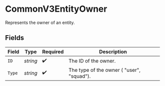 # CommonV3EntityOwner

Represents the owner of an entity.


## Fields

| Field                                     | Type                                      | Required                                  | Description                               |
| ----------------------------------------- | ----------------------------------------- | ----------------------------------------- | ----------------------------------------- |
| `ID`                                      | *string*                                  | :heavy_check_mark:                        | The ID of the owner.                      |
| `Type`                                    | *string*                                  | :heavy_check_mark:                        | The type of the owner ( "user", "squad"). |